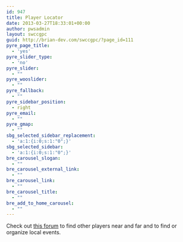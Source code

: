 ```yaml
---
id: 947
title: Player Locator
date: 2013-03-27T18:33:01+00:00
author: pwsadmin
layout: swccgpc
guid: http://brian-dev.com/swccgpc/?page_id=111
pyre_page_title:
  - 'yes'
pyre_slider_type:
  - 'no'
pyre_slider:
  - ""
pyre_wooslider:
  - ""
pyre_fallback:
  - ""
pyre_sidebar_position:
  - right
pyre_email:
  - ""
pyre_gmap:
  - ""
sbg_selected_sidebar_replacement:
  - 'a:1:{i:0;s:1:"0";}'
sbg_selected_sidebar:
  - 'a:1:{i:0;s:1:"0";}'
bre_carousel_slogan:
  - ""
bre_carousel_external_link:
  - ""
bre_carousel_link:
  - ""
bre_carousel_title:
  - ""
bre_add_to_home_carousel:
  - ""
---
```

Check out <a href="http://www.starwarsccg.org/forums/viewforum.php?f=442" target="_blank" rel="noopener noreferrer">this forum</a> to find other players near and far and to find or organize local events.